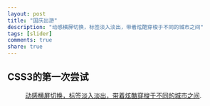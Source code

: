```yaml
---
layout: post
title: "国庆出游"
description: "动感横屏切换，标签淡入淡出，带着炫酷穿梭于不同的城市之间"
tags: [slider]
comments: true
share: true
---
```


## CSS3的第一次尝试
<figure>
    <a href="http://www.wanggou.com/sports/promote/2013/national_day.shtml"><img src="{{ site.url }}/img/gqcy.jpg" alt=""></a>
    <figcaption><a href="http://www.wanggou.com/sports/promote/2013/national_day.shtml" title="动感横屏切换，标签淡入淡出，带着炫酷穿梭于不同的城市之间">动感横屏切换，标签淡入淡出，带着炫酷穿梭于不同的城市之间</a>.</figcaption>
</figure>
